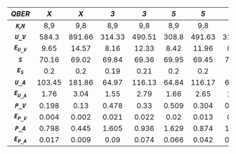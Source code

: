 | ***QBER***                | ***X*** | ***X*** | ***3*** | ***3*** | ***5*** | ***5*** | ***7*** | ***7*** |
|:-------------------------:|:-------:|:-------:|:-------:|:-------:|:-------:|:-------:|:-------:|:-------:|
| ***`K`,`N`***             | 8,9     | 9,8     | 8,9     | 9,8     | 8,9     | 9,8     | 8,9     | 9,8     |
| ***`U_V`***               | 584.3   | 891.66  | 314.33  | 490.51  | 308.8   | 491.63  | 317.88  | 466.9   |
| ***`E`<sub>`U_V`</sub>*** | 9.65    | 14.57   | 8.16    | 12.33   | 8.42    | 11.96   | 8.49    | 10.67   |
| ***`S`***                 | 70.16   | 69.02   | 69.84   | 69.36   | 69.95   | 69.45   | 70.01   | 69.06   |
| ***`E`<sub>`S`</sub>***   | 0.2     | 0.2     | 0.19    | 0.21    | 0.2     | 0.2     | 0.2     | 0.2     |
| ***`U_A`***               | 103.45  | 181.86  | 64.97   | 116.13  | 64.84   | 116.17  | 65.81   | 109.64  |
| ***`E`<sub>`U_A`</sub>*** | 1.76    | 3.04    | 1.55    | 2.79    | 1.66    | 2.65    | 1.67    | 2.44    |
| ***`P_V`***               | 0.198   | 0.13    | 0.478   | 0.33    | 0.509   | 0.304   | 0.499   | 0.332   |
| ***`E`<sub>`P_V`</sub>*** | 0.004   | 0.002   | 0.021   | 0.022   | 0.02    | 0.013   | 0.02    | 0.022   |
| ***`P_A`***               | 0.798   | 0.445   | 1.605   | 0.936   | 1.629   | 0.874   | 1.659   | 0.906   |
| ***`E`<sub>`P_A`</sub>*** | 0.017   | 0.009   | 0.09    | 0.074   | 0.066   | 0.042   | 0.069   | 0.041   |
